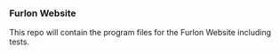 ### Furlon Website

This repo will contain the program files for the Furlon Website including tests.